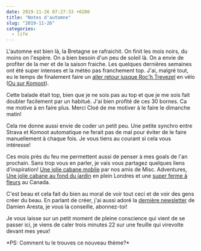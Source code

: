 ```yaml
---
date: 2019-11-26 07:27:33 +0200
title: "Notes d'automne"
slug: "2019-11-26"
categories:
  - life
---
```


L'automne est bien là, la Bretagne se rafraichit. On finit les mois noirs, du moins on l'espère. On a bien besoin d'un peu de soleil là. On a envie de profiter de la mer et de la saison fraiche. Les quelques dernières semaines ont été super intenses et la météo pas franchement top. J'ai, malgré tout, eu le temps de finalement faire un [aller retour jusque Roc'h Trevezel](https://www.strava.com/activities/2871071403) en vélo ([Ou sur Komoot](https://www.komoot.com/tour/103586992)).

Cette balade était top, bien que je ne sois pas au top et que je me sois fait doubler facilement par un habitué. J'ai bien profité de ces 30 bornes. Ca me motive à en faire plus. Merci Cloé de me motiver à le faire le dimanche matin!

Cela me donne aussi envie de coder un petit peu. Une petite synchro entre Strava et Komoot automatique ne ferait pas de mal pour éviter de le faire manuellement à chaque fois. Je vous tiens au courant si cela vous intéresse!

Ces mois près du feu me permettent aussi de penser à mes goals de l'an prochain. Sans trop vous en parler, je vais vous partagez quelques liens d'inspiration! [Une jolie cabane mobile](https://www.miscellaneousadventures.co.uk/logbook/2019/10/22/micro-cabin-building) par nos amis de Misc. Adventures, [Une jolie cabane au fond du jardin](https://www.fieldmag.com/articles/surman-weston-architects-inspo-writers-shed) en plein Londres et une [super ferme à fleurs](https://beside.media/in-bloom/) au Canada.

C'est beau et cela fait du bien au moral de voir tout ceci et de voir des gens créer du beau. En parlant de créer, j'ai aussi adoré la [dernière newsletter](https://us4.campaign-archive.com/?u=c1f95eb581d88de7ee2f11ffd&id=d25365e639) de Damien Aresta, je vous la conseille, abonnez-toi!

Je vous laisse sur un petit moment de pleine conscience qui vient de se passer ici, je viens de caler trois minutes 22 sur une feuille qui virevolte devant mes yeux!

<span class="text-xs">
*PS: Comment tu le trouves ce nouveau thème?*
</span>
